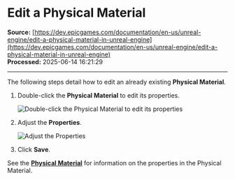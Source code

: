 # Edit a Physical Material

**Source:** [https://dev.epicgames.com/documentation/en-us/unreal-engine/edit-a-physical-material-in-unreal-engine](https://dev.epicgames.com/documentation/en-us/unreal-engine/edit-a-physical-material-in-unreal-engine)  
**Processed:** 2025-06-14 16:21:29

---

The following steps detail how to edit an already existing **Physical Material**.

1.  Double-click the **Physical Material** to edit its properties.
    
    ![Double-click the Physical Material to edit its properties](https://d1iv7db44yhgxn.cloudfront.net/documentation/images/6c0c9ed4-1b24-495d-8efc-a1cd00c0ddcd/new-physical-material.png)
2.  Adjust the **Properties**.
    
    ![Adjust the Properties](https://d1iv7db44yhgxn.cloudfront.net/documentation/images/9b613aef-afed-4a81-a92f-029787cc37a2/adjust-properties.png)
3.  Click **Save**.
    

See the **[Physical Material](/documentation/en-us/unreal-engine/physical-materials-reference-for-unreal-engine)** for information on the properties in the Physical Material.